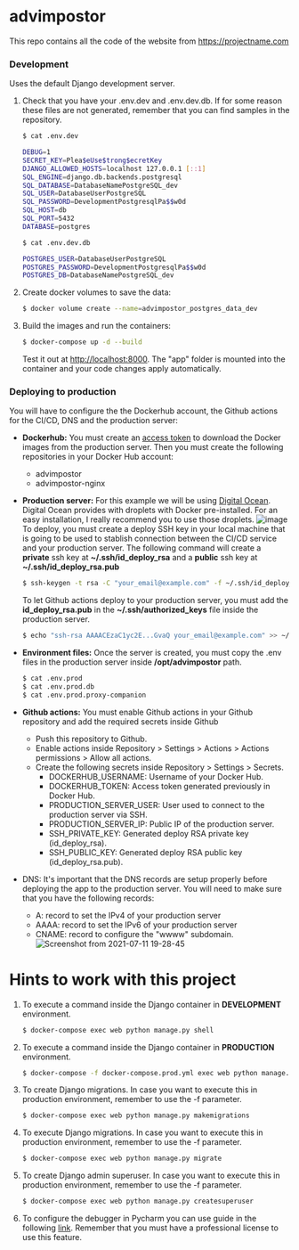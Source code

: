 # advimpostor

This repo contains all the code of the website from https://projectname.com

### Development

Uses the default Django development server.

1. Check that you have your .env.dev and .env.dev.db.  If for some reason these files are not generated, remember that you can find samples in the repository.
   ```sh
   $ cat .env.dev
   
   DEBUG=1
   SECRET_KEY=Plea$eUse$trong$ecretKey
   DJANGO_ALLOWED_HOSTS=localhost 127.0.0.1 [::1]
   SQL_ENGINE=django.db.backends.postgresql
   SQL_DATABASE=DatabaseNamePostgreSQL_dev
   SQL_USER=DatabaseUserPostgreSQL
   SQL_PASSWORD=DevelopmentPostgresqlPa$$w0d
   SQL_HOST=db
   SQL_PORT=5432
   DATABASE=postgres
   
   $ cat .env.dev.db

   POSTGRES_USER=DatabaseUserPostgreSQL
   POSTGRES_PASSWORD=DevelopmentPostgresqlPa$$w0d
   POSTGRES_DB=DatabaseNamePostgreSQL_dev
    ```

2. Create docker volumes to save the data:
    ```sh
    $ docker volume create --name=advimpostor_postgres_data_dev
    
    ```

3. Build the images and run the containers:

    ```sh
    $ docker-compose up -d --build
    ```

    Test it out at [http://localhost:8000](http://localhost:8000). The "app" folder is mounted into the container and your code changes apply automatically.
    


### Deploying to production

You will have to configure the the Dockerhub account, the Github actions for the CI/CD, DNS and the production server:

* **Dockerhub:** You must create an [access token](https://docs.docker.com/docker-hub/access-tokens/) to download the Docker images from the production server. Then  you must create the following repositories in your Docker Hub account:
  * advimpostor
  * advimpostor-nginx


 * **Production server:** For this example we will be using [Digital Ocean](https://www.digitalocean.com/). Digital Ocean provides with droplets with Docker pre-installed. For an easy installation, I really recommend you to use those droplets. ![image](https://user-images.githubusercontent.com/17761956/140977706-ac9abf8f-931d-41e1-9908-218879b4b2b2.png)
   To deploy, you must create a deploy SSH key in your local machine that is going to be used to stablish connection between the CI/CD service and your production    server. The following command will create a **private** ssh key at **~/.ssh/id_deploy_rsa** and a **public** ssh key at **~/.ssh/id_deploy_rsa.pub**
   ```sh
   $ ssh-keygen -t rsa -C "your_email@example.com" -f ~/.ssh/id_deploy_rsa -N ''
   ```
   To let Github actions deploy to your production server, you must add the **id_deploy_rsa.pub** in the **~/.ssh/authorized_keys** file inside the production server.

    ```sh
    $ echo "ssh-rsa AAAACEzaC1yc2E...GvaQ your_email@example.com" >> ~/.ssh/authorized_keys
    ```

 * **Environment files:** Once the server is created, you must copy the .env files in the production server inside **/opt/advimpostor** path.
    ```sh
    $ cat .env.prod
    $ cat .env.prod.db
    $ cat .env.prod.proxy-companion
    
    ```

* **Github actions:** You must enable Github actions in your Github repository and add the required secrets inside Github
  * Push this repository to Github. 
  * Enable actions inside Repository > Settings > Actions > Actions permissions > Allow all actions.
  * Create the following secrets inside Repository > Settings > Secrets.
    * DOCKERHUB_USERNAME: Username of your Docker Hub.
    * DOCKERHUB_TOKEN: Access token generated previously in Docker Hub.
    * PRODUCTION_SERVER_USER: User used to connect to the production server via SSH.
    * PRODUCTION_SERVER_IP: Public IP of the production server.
    * SSH_PRIVATE_KEY: Generated deploy RSA private key (id_deploy_rsa).
    * SSH_PUBLIC_KEY: Generated deploy RSA public key (id_deploy_rsa.pub).

* DNS: It's important that the DNS records are setup properly before deploying the app to the production server. You will need to make sure that you have the following records:
  * A: record to set the IPv4 of your production server
  * AAAA: record to set the IPv6 of your production server
  * CNAME: record to configure the "wwww" subdomain.
  ![Screenshot from 2021-07-11 19-28-45](https://user-images.githubusercontent.com/17761956/125204570-40738000-e27e-11eb-81a4-7a495949af73.png)


# Hints to work with this project

1. To execute a command inside the Django container in **DEVELOPMENT** environment.
    ```sh
    $ docker-compose exec web python manage.py shell
    ```
2. To execute a command inside the Django container in **PRODUCTION** environment.
    ```sh
    $ docker-compose -f docker-compose.prod.yml exec web python manage.py shell
    ```
3. To create Django migrations. In case you want to execute this in production environment, remember to use the -f parameter.
    ```sh
    $ docker-compose exec web python manage.py makemigrations
    ```
4. To execute Django migrations. In case you want to execute this in production environment, remember to use the -f parameter.
    ```sh
    $ docker-compose exec web python manage.py migrate
    ```
   
5. To create Django admin superuser. In case you want to execute this in production environment, remember to use the -f parameter.
    ```sh
    $ docker-compose exec web python manage.py createsuperuser
    ```
6. To configure the debugger in Pycharm you can use guide in the following [link](https://testdriven.io/blog/django-debugging-pycharm/#:~:text=To%20do%20so%2C%20open%20PyCharm,create%20a%20new%20Docker%20configuration.). Remember that you must have a professional license to use this feature.
